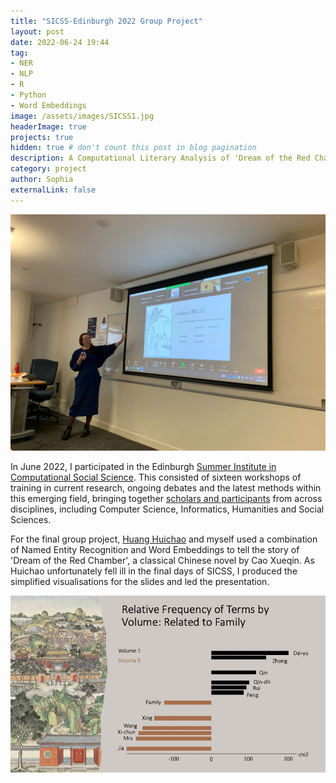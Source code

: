 ```yaml
---
title: "SICSS-Edinburgh 2022 Group Project"
layout: post
date: 2022-06-24 19:44
tag: 
- NER
- NLP
- R
- Python
- Word Embeddings
image: /assets/images/SICSS1.jpg
headerImage: true
projects: true
hidden: true # don't count this post in blog pagination
description: A Computational Literary Analysis of 'Dream of the Red Chamber'
category: project
author: Sophia
externalLink: false
---
```


![Presentation](/assets/images/SICSSpres.jpg)

In June 2022, I participated in the Edinburgh [Summer Institute in Computational Social Science](https://sicss.io/2022/edinburgh/). This consisted of sixteen workshops of training in current research, ongoing debates and the latest methods within this emerging field, bringing together [scholars and participants](https://sicss.io/2022/edinburgh/people) from across disciplines, including Computer Science, Informatics, Humanities and Social Sciences.

For the final group project, [Huang Huichao](https://www.linkedin.com/in/huichao-huang-280b34228/) and myself used a combination of Named Entity Recognition and Word Embeddings to tell the story of 'Dream of the Red Chamber', a classical Chinese novel by Cao Xueqin. As Huichao unfortunately fell ill in the final days of SICSS, I produced the simplified visualisations for the slides and led the presentation. 

![Example of Analysis](/assets/images/SICSS2.jpg)

